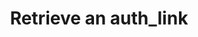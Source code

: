 ---
title: Retrieve an auth_link
excerpt: >-
  Returns the latest/last auth_link generated for the specified user. Returns an
  error otherwise.
api:
  file: core.json
  operationId: getAuthLink
deprecated: false
hidden: false
metadata:
  title: ''
  description: ''
  robots: index
next:
  description: ''
---
